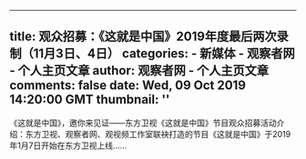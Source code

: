
---
title: 观众招募：《这就是中国》2019年度最后两次录制（11月3日、4日）
categories: 
    - 新媒体
    - 观察者网 - 个人主页文章
author: 观察者网 - 个人主页文章
comments: false
date: Wed, 09 Oct 2019 14:20:00 GMT
thumbnail: ''
---

<div>   
《这就是中国》，邀你来见证——东方卫视《这就是中国》节目观众招募活动介绍：东方卫视、观察者网、观视频工作室联袂打造的节目《这就是中国》于2019年1月7日开始在东方卫视上线......  
</div>
            